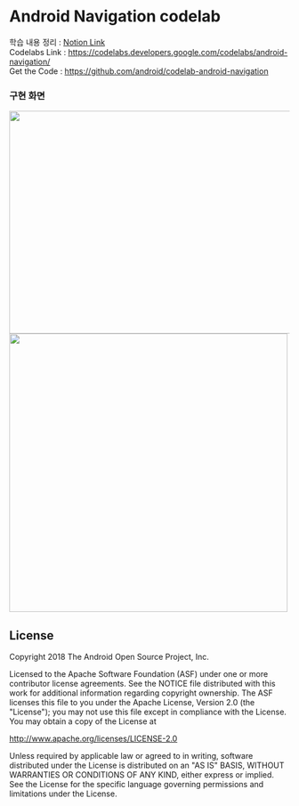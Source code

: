 # Android Navigation codelab

학습 내용 정리 : [Notion Link](https://scarce-seashore-b56.notion.site/Navigation-Component-40b3d5cd8fcd4832a607cd5e83f4db12?pvs=4)  
Codelabs Link : https://codelabs.developers.google.com/codelabs/android-navigation/   
Get the Code : https://github.com/android/codelab-android-navigation  


### 구현 화면
<img src="https://github.com/sinw212/KotlinPractice/assets/53486320/17e56712-31ab-4ddd-a655-eafad21e58c6" width="800" height="400"/>
<img src="https://github.com/sinw212/KotlinPractice/assets/53486320/c830a876-a36d-4a7d-9252-71db7847317e" width="500" height="500"/>


License
-------

Copyright 2018 The Android Open Source Project, Inc.

Licensed to the Apache Software Foundation (ASF) under one or more contributor
license agreements.  See the NOTICE file distributed with this work for
additional information regarding copyright ownership.  The ASF licenses this
file to you under the Apache License, Version 2.0 (the "License"); you may not
use this file except in compliance with the License.  You may obtain a copy of
the License at

http://www.apache.org/licenses/LICENSE-2.0

Unless required by applicable law or agreed to in writing, software
distributed under the License is distributed on an "AS IS" BASIS, WITHOUT
WARRANTIES OR CONDITIONS OF ANY KIND, either express or implied.  See the
License for the specific language governing permissions and limitations under
the License.
